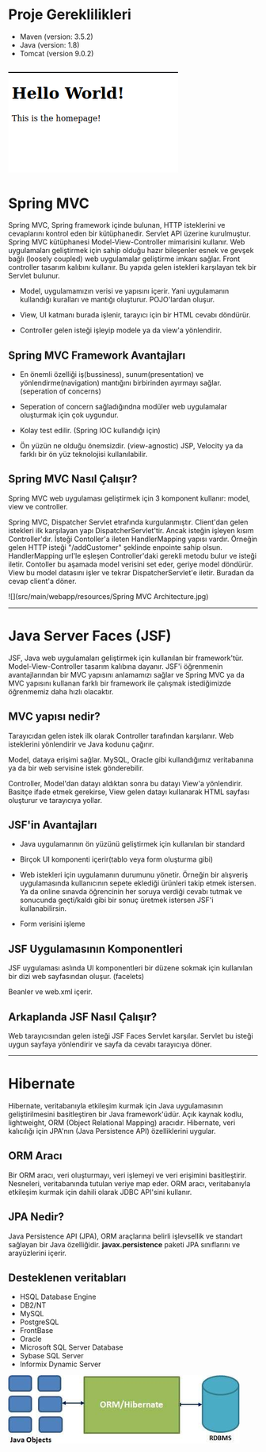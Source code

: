 # Proje Gereklilikleri

- Maven (version: 3.5.2)
- Java (version: 1.8)
- Tomcat (version 9.0.2)

![](src/main/webapp/resources/output.png)
---
# Spring MVC

Spring MVC, Spring framework içinde bulunan, HTTP isteklerini ve cevaplarını kontrol eden bir kütüphanedir. Servlet API üzerine kurulmuştur. Spring MVC kütüphanesi Model-View-Controller mimarisini kullanır. Web uygulamaları geliştirmek için sahip olduğu hazır bileşenler esnek ve gevşek bağlı (loosely coupled) web uygulamalar geliştirme imkanı sağlar. Front controller tasarım kalıbını kullanır. Bu yapıda gelen istekleri karşılayan tek bir Servlet bulunur.

- Model, uygulamamızın verisi ve yapısını içerir. Yani uygulamanın kullandığı kuralları ve mantığı oluşturur. POJO'lardan oluşur.

- View, UI katmanı burada işlenir, tarayıcı için bir HTML cevabı döndürür.

- Controller gelen isteği işleyip modele ya da view'a yönlendirir.


## Spring MVC Framework Avantajları

- En önemli özelliği iş(bussiness), sunum(presentation) ve yönlendirme(navigation) mantığını birbirinden ayırmayı sağlar. (seperation of concerns)

- Seperation of concern sağladığındna modüler web uygulamalar oluşturmak için çok uygundur.

- Kolay test edilir. (Spring IOC kullandığı için)

- Ön yüzün ne olduğu önemsizdir. (view-agnostic)
  JSP, Velocity ya da farklı bir ön yüz teknolojisi kullanılabilir.

## Spring MVC Nasıl Çalışır?

Spring MVC web uygulaması geliştirmek için 3 komponent kullanır: model, view ve controller.


Spring MVC, Dispatcher Servlet etrafında kurgulanmıştır. Client'dan gelen istekleri ilk karşılayan yapı DispatcherServlet'tir. Ancak isteğin işleyen kısım Controller'dır. İsteği Contoller'a ileten HandlerMapping yapısı vardır. Örneğin gelen HTTP isteği "/addCustomer" şeklinde enpointe sahip olsun. HandlerMapping url'le eşleşen Controller'daki gerekli metodu bulur ve isteği iletir. Contoller bu aşamada model verisini set eder, geriye model döndürür. View bu model datasını işler ve tekrar DispatcherServlet'e iletir. Buradan da cevap client'a döner. 

![](src/main/webapp/resources/Spring MVC Architecture.jpg)

---

# Java Server Faces (JSF)

JSF, Java web uygulamaları geliştirmek için kullanılan bir framework'tür. Model-View-Controller tasarım kalıbına dayanır. JSF'i öğrenmenin avantajlarından bir MVC yapısını anlamamızı sağlar ve Spring MVC ya da MVC yapısını kullanan farklı bir framework ile çalışmak istediğimizde öğrenmemiz daha hızlı olacaktır.

## MVC yapısı nedir?

Tarayıcıdan gelen istek ilk olarak Controller tarafından karşılanır. Web isteklerini yönlendirir ve Java kodunu çağırır.

Model, dataya erişimi sağlar. MySQL, Oracle gibi kullandığımız veritabanına ya da bir web servisine istek gönderebilir.

Controller, Model'dan datayı aldıktan sonra bu datayı View'a yönlendirir. Basitçe ifade etmek gerekirse, View gelen datayı kullanarak HTML sayfası oluşturur ve tarayıcıya yollar.

## JSF'in Avantajları

- Java uygulamarının ön yüzünü geliştirmek için kullanılan bir standard

- Birçok UI komponenti içerir(tablo veya form oluşturma gibi)

- Web istekleri için uygulamanın durumunu yönetir. Örneğin bir alışveriş uygulamasında kullanıcının sepete eklediği ürünleri takip etmek istersen. Ya da online sınavda öğrencinin her soruya verdiği cevabı tutmak ve sonucunda geçti/kaldı gibi bir sonuç üretmek istersen JSF'i kullanabilirsin.

- Form verisini işleme

## JSF Uygulamasının Komponentleri

JSF uygulaması aslında UI komponentleri bir düzene sokmak için kullanılan bir dizi web sayfasından oluşur. (facelets)

Beanler ve web.xml içerir.

## Arkaplanda JSF Nasıl Çalışır?

Web tarayıcısından gelen isteği JSF Faces Servlet karşılar. Servlet bu isteği uygun sayfaya yönlendirir ve sayfa da cevabı tarayıcıya döner. 

---
# Hibernate

Hibernate, veritabanıyla etkileşim kurmak için Java uygulamasının geliştirilmesini basitleştiren bir Java framework'üdür. Açık kaynak kodlu, lightweight, ORM (Object Relational Mapping) aracıdır. Hibernate, veri kalıcılığı için JPA'nın (Java Persistence API) özelliklerini uygular.

## ORM Aracı

Bir ORM aracı, veri oluşturmayı, veri işlemeyi ve veri erişimini basitleştirir. Nesneleri, veritabanında tutulan veriye map eder. ORM aracı, veritabanıyla etkileşim kurmak için dahili olarak JDBC API'sini kullanır.

## JPA Nedir?

Java Persistence API (JPA), ORM araçlarına belirli işlevsellik ve standart sağlayan bir Java özelliğidir.
**javax.persistence** paketi JPA sınıflarını ve arayüzlerini içerir.

## Desteklenen veritabları

- HSQL Database Engine
- DB2/NT
- MySQL
- PostgreSQL
- FrontBase
- Oracle
- Microsoft SQL Server Database
- Sybase SQL Server
- Informix Dynamic Server

![](src/main/webapp/resources/hibernate_position.jpg)